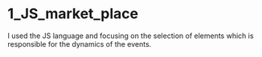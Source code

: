 # 1_JS_market_place
I used the JS language and focusing on the selection of elements which is responsible for the dynamics of the events.
